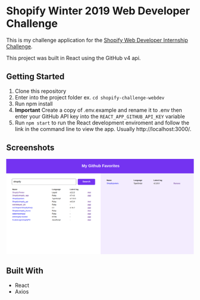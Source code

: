 # Shopify Winter 2019 Web Developer Challenge
This is my challenge application for the [Shopify Web Developer Internship Challenge](https://www.shopify.com/careers/web-developer-intern-winter-2019-cbeb9b).

This project was built in React using the GitHub v4 api.

## Getting Started
1. Clone this repository
2. Enter into the project folder ex. `cd shopify-challenge-webdev`
3. Run npm install
4. **Important** Create a copy of .env.example and rename it to .env then enter your GitHub API key into the `REACT_APP_GITHUB_API_KEY` variable
5. Run `npm start` to run the React development enviroment and follow the link in the command line to view the app. Usually http://localhost:3000/.

## Screenshots
!["Screenshot of App"](https://github.com/specialroboto/shopify-challenge-webdev/blob/master/screenshots/web-dev-screenshot.png)

## Built With
- React
- Axios
